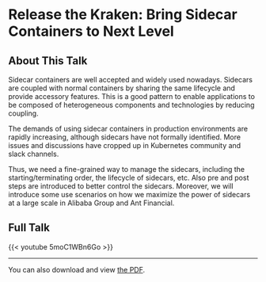 # Release the Kraken: Bring Sidecar Containers to Next Level


<!--more-->

## About This Talk

Sidecar containers are well accepted and widely used nowadays. Sidecars are coupled with normal containers by sharing the same lifecycle and provide accessory features. This is a good pattern to enable applications to be composed of heterogeneous components and technologies by reducing coupling.

The demands of using sidecar containers in production environments are rapidly increasing, although sidecars have not formally identified. More issues and discussions have cropped up in Kubernetes community and slack channels.

Thus, we need a fine-grained way to manage the sidecars, including the starting/terminating order, the lifecycle of sidecars, etc. Also pre and post steps are introduced to better control the sidecars. Moreover, we will introduce some use scenarios on how we maximize the power of sidecars at a large scale in Alibaba Group and Ant Financial.

## Full Talk

{{< youtube 5moC1WBn6Go >}}

---

You can also download and view [the PDF](https://static.sched.com/hosted_files/kccncna19/47/release-the-kraken.pdf).


